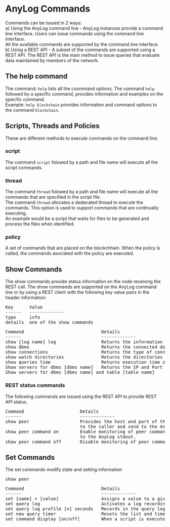 # AnyLog Commands

Commands can be issued in 2 ways:  
a) Using the AnyLog command line - AnyLog instances provide a command line interface. Users can issue commands using the command line interface.  
All the available commands are supported by the command line interface.  
b) Using a REST API - A subset of the commands are supported using a REST API.
The REST API is the main method to issue queries that evaluate data maintained by members of the network. 


## The help command

The command: ```help``` lists all the coommand options.
The command ```help``` followed by a specific command, provides information and examples on the specific command.  
Example: ```help blockchain```  provides information and command options to the command ```blockchain```.

## Scripts, Threads and Policies

These are different methods to execute commands on the command line.

### script
The command ```script``` folowed by a path and file name will execute all the script commands.

### thread
The command ```thread``` folowed by a path and file name will execute all the commands that are specified in the script file.  
The command ```thread``` allocates a dedecated thread to execute the commands. This option is used to support commands that are continually executing.  
An example would be a script that waits for files to be generated and process the files when identified.
    
### policy
A set of commands that are placed on the blockchhain.
When the policy is called, the commands asociated with the policy are executed.

## Show Commands

The show commands provide status information on the node receiving the REST call.
The show commands are supported on the AnyLog command line or by using a REST client with the following key value pairs in the header information:
<pre>
Key      Value
------   -------------
type     info
details  one of the show commands
</pre>

<pre>
Command                             Details
------                              -------------
show [log name] log                 Returns the information maintained in the named log (event, error, file, query) 
show dbms                           Returns the connected databases
show connections                    Returns the type of connections (IPs and ports) supported by the node
show watch directories              Returns the directories being watched for incomming data
show queries time                   Returns execution time of queries
Show servers for dbms [dbms name]   Returns the IP and Port information of the servers supporting the database
Show servers for dbms [dbms name] and table [table name]
</pre>

### REST status commands
The following commands are issued using the REST API to provide REST API status.  

<pre>
Command                     Details
------                      -------------
show peer                   Provides the host and port of the peer issueing the REST call. The values are returned   
                            to the caller and send to the AnyLog stdout.
show peer command on        Enable monitoring of peer commands. When REST calls are issued, the IP and Port of the caller and the command are send 
                            to the AnyLog stdout.
show peer command off       Disable monitoring of peer commands.     
</pre>


## Set Commands

The set commands modify state and setting information

<pre>
show peer
</pre>



<pre>
Command                             Details
------                              -------------
set [name] = [value]                Assigns a value to a given name 
set query log                       Activates a log recording queries being processed
set query log profile [n] seconds   Records in the query log only queries with execution time greater or equal to [n] seconds
set new query timer                 Resets the list and timers that monitor query execution time
set command display [on/off]        When a script is executed, determine if the script commands are displayed. Default value is on.
</pre>